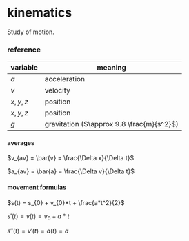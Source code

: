 # kinematics

Study of motion.

### reference

| variable | meaning                                   |
| -------- | ----------------------------------------- |
| $a$      | acceleration                              |
| $v$      | velocity                                  |
| $x,y,z$  | position                                  |
| $x,y,z$  | position                                  |
| $g$      | gravitation ($\approx 9.8 \frac{m}{s^2}$) |

#### averages

$v_{av} = \bar{v} = \frac{\Delta x}{\Delta t}$

$a_{av} = \bar{a} = \frac{\Delta v}{\Delta t}$

#### movement formulas

$s(t) = s_{0} + v_{0}*t + \frac{a*t^2}{2}$

$s'(t) = v(t) = v_{0} + a*t$

$s''(t) = v'(t) = a(t) = a$
